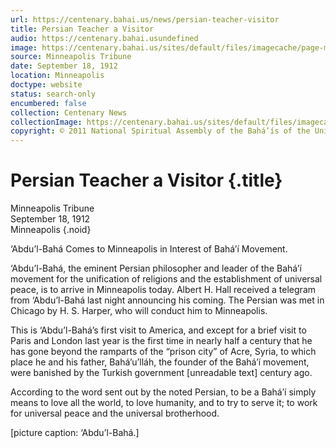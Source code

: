 ```yaml
---
url: https://centenary.bahai.us/news/persian-teacher-visitor
title: Persian Teacher a Visitor
audio: https://centenary.bahai.usundefined
image: https://centenary.bahai.us/sites/default/files/imagecache/page-main-image/images/press_clippings/19120918%2CMinneapolis%20Tribune%2CPersian%20Teacher%20A%20Visitor.png
source: Minneapolis Tribune
date: September 18, 1912
location: Minneapolis
doctype: website
status: search-only
encumbered: false
collection: Centenary News
collectionImage: https://centenary.bahai.us/sites/default/files/imagecache/theme-image/main_image/abdulbaha-overview-small_0.jpg
copyright: © 2011 National Spiritual Assembly of the Bahá’ís of the United States
---
```



# Persian Teacher a Visitor {.title}

Minneapolis Tribune  
September 18, 1912  
Minneapolis
{.noid}  



‘Abdu’l-Bahá Comes to Minneapolis in Interest of Bahá’í Movement.

‘Abdu’l-Bahá, the eminent Persian philosopher and leader of the Bahá’í movement for the unification of religions and the establishment of universal peace, is to arrive in Minneapolis today. Albert H. Hall received a telegram from ‘Abdu’l-Bahá last night announcing his coming. The Persian was met in Chicago by H. S. Harper, who will conduct him to Minneapolis.

This is ‘Abdu’l-Bahá’s first visit to America, and except for a brief visit to Paris and London last year is the first time in nearly half a century that he has gone beyond the ramparts of the “prison city” of Acre, Syria, to which place he and his father, Bahá’u’lláh, the founder of the Bahá’í movement, were banished by the Turkish government \[unreadable text\] century ago.

According to the word sent out by the noted Persian, to be a Bahá’í simply means to love all the world, to love humanity, and to try to serve it; to work for universal peace and the universal brotherhood.

\[picture caption: ‘Abdu’l-Bahá.\]
